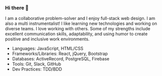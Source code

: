 ### Hi there 👋

<!--
**adriaivanitsky/adriaivanitsky** is a ✨ _special_ ✨ repository because its `README.md` (this file) appears on your GitHub profile.

Here are some ideas to get you started:

- 🔭 I’m currently working on ...
- 🌱 I’m currently learning ...
- 👯 I’m looking to collaborate on ...
- 🤔 I’m looking for help with ...
- 💬 Ask me about ...
- 📫 How to reach me: ...
- 😄 Pronouns: ...
- ⚡ Fun fact: ...
-->

I am a collaborative problem-solver and I enjoy full-stack web design. I am also a multi instrumentalist! I like learning new technologies and working on diverse teams. I love working with others. Some of my strengths include excellent communication skills, adaptability, and using humor to create positive and inclusive work environments.

* Languages: JavaScript, HTML/CSS
* Frameworks/Libraries: React, jQuery, Bootstrap
* Databases: ActiveRecord, PostgreSQL, Firebase
* Tools: Git, Slack, GitHub
* Dev Practices: TDD/BDD
